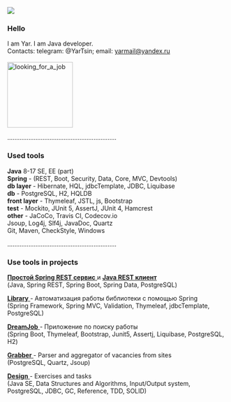 ![](https://komarev.com/ghpvc/?username=yarmail)<br/>

### Hello
I am Yar. I am Java developer.<br/>
Contacts: telegram: @YarTsin; email: yarmail@yandex.ru <br/><br/>
<img width="150" alt="looking_for_a_job" src="https://user-images.githubusercontent.com/46091342/218417082-1c9d77e6-f9ae-4cc5-8183-3a3d2a3b763a.png">


..............................................................

### Used tools

**Java** 8-17 SE, EE (part) <br>
**Spring** - (REST, Boot, Security, Data, Core, MVC, Devtools) <br>
**db layer** - Hibernate, HQL, jdbcTemplate, JDBC, Liquibase<br>
**db** - PostgreSQL, H2, HQLDB <br>
**front layer**  - Thymeleaf, JSTL, js, Bootstrap <br>
**test** - Mockito, JUnit 5, AssertJ,  JUnit 4, Hamcrest <br>
**other** - JaCoCo, Travis CI, Codecov.io <br>
Jsoup, Log4j, Slf4j, JavaDoc, Quartz <br>
Git, Maven, СheckStyle, Windows <br>

..............................................................

### Use tools in projects

<a href = "https://github.com/yarmail/spring_rest_service"> **Простой Spring REST сервис** </a> 
и <a href = "https://github.com/yarmail/rest_api_client_simple"> **Java REST клиент** </a> <br/>
(Java, Spring REST, Spring Boot, Spring Data, PostgreSQL)<br/>

<a href = "https://github.com/yarmail/library"> **Library** </a> - Автоматизация работы библиотеки с помощью Spring <br/>
(Spring Framework, Spring MVC, Validation, Thymeleaf, jdbcTemplate, PostgreSQL)<br/>

<a href = "https://github.com/yarmail/dreamjob"> **DreamJob** </a> - Приложение по поиску работы <br/>
(Spring Boot, Thymeleaf, Bootstrap, Junit5, Assertj, Liquibase, PostgreSQL, H2)<br/>

<a href = "https://github.com/yarmail/job4j_grabber"> **Grabber** </a> - Parser and aggregator of vacancies from sites <br/>
(PostgreSQL, Quartz, Jsoup)<br/>

<a href = "https://github.com/yarmail/job4j_design"> **Design** </a> - Exercises and tasks <br/>
(Java SE, Data Structures and Algorithms, Input/Output system, <br/>
PostgreSQL, JDBC, GC, Reference, TDD, SOLID)<br/>
